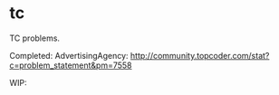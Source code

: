 tc
==

TC problems.

Completed:
AdvertisingAgency: http://community.topcoder.com/stat?c=problem_statement&pm=7558

WIP:

